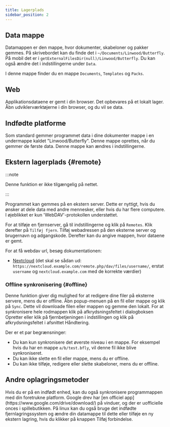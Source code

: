 ```yaml
---
title: Lagerplads
sidebar_position: 2
---
```


## Data mappe

Datamappen er den mappe, hvor dokumenter, skabeloner og pakker gemmes.
På skrivebordet kan du finde det i `~/Documents/Linwood/Butterfly`.
På mobil det er i `getExternalFilesDir(null)/Linwood/Butterfly`.
Du kan også ændre det i indstillingerne under `Data`.

I denne mappe finder du en mappe `Documents`, `Templates` og `Packs`.

## Web

Applikationsdataene er gemt i din browser. Det opbevares på et lokalt lager.
Åbn udviklerværktøjerne i din browser, og du vil se data.

## Indfødte platforme

Som standard gemmer programmet data i dine dokumenter mappe i en undermappe kaldet "Linwood/Butterfly". Denne mappe oprettes, når du gemmer de første data. Denne mappe kan ændres i indstillingerne.

## Ekstern lagerplads {#remote}

:::note

Denne funktion er ikke tilgængelig på nettet.

:::

Programmet kan gemmes på en ekstern server. Dette er nyttigt, hvis du ønsker at dele data med andre mennesker, eller hvis du har flere computere. I øjeblikket er kun 'WebDAV'-protokollen understøttet.

For at tilføje en fjernserver, gå til indstillingerne og klik på `Remotes`. Klik derefter på `Tilføj fjern`.
Tilføj webadressen på den eksterne server og brugernavn og adgangskode. Derefter kan du angive mappen, hvor dataene er gemt.

For at få webdav url, besøg dokumentationen:

- [Nextcloud](https://docs.nextcloud.com/server/latest/user_manual/en/files/access_webdav.html) (det skal se sådan ud: `https://nextcloud.example.com/remote.php/dav/files/username/`, erstat `username` og `nextcloud.example.com` med de korrekte værdier)

### Offline synkronisering {#offline}

Denne funktion giver dig mulighed for at redigere dine filer på eksterne servere, mens du er offline.
Åbn popup-menuen på en fil eller mappe og klik på `Sync`. Dette vil downloade filen eller mappen og gemme den lokalt. For at synkronisere hele rodmappen klik på afkrydsningsfeltet i dialogboksen Opretter eller klik på fjernbetjeningen i indstillingen og klik på afkrydsningsfeltet i afsnittet Håndtering.

Der er et par begrænsninger:

- Du kan kun synkronisere det øverste niveau i en mappe. For eksempel hvis du har en mappe `a/b/test.bfly`, vil denne fil ikke blive synkroniseret.
- Du kan ikke slette en fil eller mappe, mens du er offline.
- Du kan ikke tilføje, redigere eller slette skabeloner, mens du er offline.

## Andre oplagringsmetoder

Hvis du er på en indfødt enhed, kan du også synkronisere programmappen med din foretrukne platform.
Google drev har [en officiel app] (https\://www\.google.com/drive/download/) på vinduer, og der er uofficielle onces i spillebutikken.
På linux kan du også bruge det indfødte fjernlagringssystem og ændre din datamappe til dette eller tilføje en ny ekstern lagring, hvis du klikker på knappen Tilføj forbindelse.
